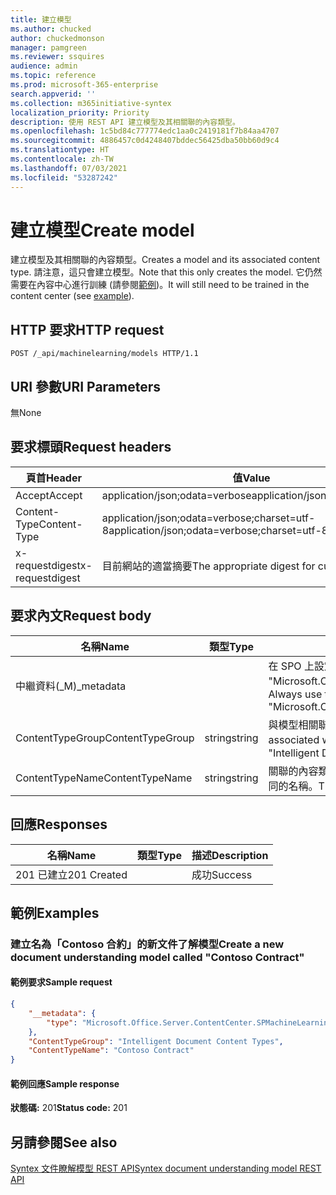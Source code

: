 ```yaml
---
title: 建立模型
ms.author: chucked
author: chuckedmonson
manager: pamgreen
ms.reviewer: ssquires
audience: admin
ms.topic: reference
ms.prod: microsoft-365-enterprise
search.appverid: ''
ms.collection: m365initiative-syntex
localization_priority: Priority
description: 使用 REST API 建立模型及其相關聯的內容類型。
ms.openlocfilehash: 1c5bd84c777774edc1aa0c2419181f7b84aa4707
ms.sourcegitcommit: 4886457c0d4248407bddec56425dba50bb60d9c4
ms.translationtype: HT
ms.contentlocale: zh-TW
ms.lasthandoff: 07/03/2021
ms.locfileid: "53287242"
---
```

# <a name="create-model"></a><span data-ttu-id="82ed1-103">建立模型</span><span class="sxs-lookup"><span data-stu-id="82ed1-103">Create model</span></span>

<span data-ttu-id="82ed1-104">建立模型及其相關聯的內容類型。</span><span class="sxs-lookup"><span data-stu-id="82ed1-104">Creates a model and its associated content type.</span></span> <span data-ttu-id="82ed1-105">請注意，這只會建立模型。</span><span class="sxs-lookup"><span data-stu-id="82ed1-105">Note that this only creates the model.</span></span> <span data-ttu-id="82ed1-106">它仍然需要在內容中心進行訓練 (請參閱[範例](rest-createmodel-method.md#examples))。</span><span class="sxs-lookup"><span data-stu-id="82ed1-106">It will still need to be trained in the content center (see [example](rest-createmodel-method.md#examples)).</span></span>

## <a name="http-request"></a><span data-ttu-id="82ed1-107">HTTP 要求</span><span class="sxs-lookup"><span data-stu-id="82ed1-107">HTTP request</span></span>

```http
POST /_api/machinelearning/models HTTP/1.1
```
## <a name="uri-parameters"></a><span data-ttu-id="82ed1-108">URI 參數</span><span class="sxs-lookup"><span data-stu-id="82ed1-108">URI Parameters</span></span>

<span data-ttu-id="82ed1-109">無</span><span class="sxs-lookup"><span data-stu-id="82ed1-109">None</span></span>

## <a name="request-headers"></a><span data-ttu-id="82ed1-110">要求標頭</span><span class="sxs-lookup"><span data-stu-id="82ed1-110">Request headers</span></span>

| <span data-ttu-id="82ed1-111">頁首</span><span class="sxs-lookup"><span data-stu-id="82ed1-111">Header</span></span> | <span data-ttu-id="82ed1-112">值</span><span class="sxs-lookup"><span data-stu-id="82ed1-112">Value</span></span> |
|--------|-------|
|<span data-ttu-id="82ed1-113">Accept</span><span class="sxs-lookup"><span data-stu-id="82ed1-113">Accept</span></span>|<span data-ttu-id="82ed1-114">application/json;odata=verbose</span><span class="sxs-lookup"><span data-stu-id="82ed1-114">application/json;odata=verbose</span></span>|
|<span data-ttu-id="82ed1-115">Content-Type</span><span class="sxs-lookup"><span data-stu-id="82ed1-115">Content-Type</span></span>|<span data-ttu-id="82ed1-116">application/json;odata=verbose;charset=utf-8</span><span class="sxs-lookup"><span data-stu-id="82ed1-116">application/json;odata=verbose;charset=utf-8</span></span>|
|<span data-ttu-id="82ed1-117">x-requestdigest</span><span class="sxs-lookup"><span data-stu-id="82ed1-117">x-requestdigest</span></span>|<span data-ttu-id="82ed1-118">目前網站的適當摘要</span><span class="sxs-lookup"><span data-stu-id="82ed1-118">The appropriate digest for current site</span></span>|

## <a name="request-body"></a><span data-ttu-id="82ed1-119">要求內文</span><span class="sxs-lookup"><span data-stu-id="82ed1-119">Request body</span></span>

|<span data-ttu-id="82ed1-120">名稱</span><span class="sxs-lookup"><span data-stu-id="82ed1-120">Name</span></span>    |<span data-ttu-id="82ed1-121">類型</span><span class="sxs-lookup"><span data-stu-id="82ed1-121">Type</span></span>   |<span data-ttu-id="82ed1-122">描述</span><span class="sxs-lookup"><span data-stu-id="82ed1-122">Description</span></span> |
|--------|-------|------------|
|<span data-ttu-id="82ed1-123">中繼資料(_M)</span><span class="sxs-lookup"><span data-stu-id="82ed1-123">_metadata</span></span>|  |<span data-ttu-id="82ed1-124">在 SPO 上設定物件 Meta。</span><span class="sxs-lookup"><span data-stu-id="82ed1-124">Set the object meta on the SPO.</span></span> <span data-ttu-id="82ed1-125">一律使用值: {"type": "Microsoft.Office.Server.ContentCenter.SPMachineLearningModelEntityData"}。</span><span class="sxs-lookup"><span data-stu-id="82ed1-125">Always use the value: {"type": "Microsoft.Office.Server.ContentCenter.SPMachineLearningModelEntityData"}.</span></span> |
|<span data-ttu-id="82ed1-126">ContentTypeGroup</span><span class="sxs-lookup"><span data-stu-id="82ed1-126">ContentTypeGroup</span></span>|<span data-ttu-id="82ed1-127">string</span><span class="sxs-lookup"><span data-stu-id="82ed1-127">string</span></span>|<span data-ttu-id="82ed1-128">與模型相關聯的相關聯內容類型群組。</span><span class="sxs-lookup"><span data-stu-id="82ed1-128">The associated content type group associated with the model.</span></span> <span data-ttu-id="82ed1-129">預設為「智慧型文件內容類型」。</span><span class="sxs-lookup"><span data-stu-id="82ed1-129">Defaulted to "Intelligent Document Content Types".</span></span>|
|<span data-ttu-id="82ed1-130">ContentTypeName</span><span class="sxs-lookup"><span data-stu-id="82ed1-130">ContentTypeName</span></span>|<span data-ttu-id="82ed1-131">string</span><span class="sxs-lookup"><span data-stu-id="82ed1-131">string</span></span>|<span data-ttu-id="82ed1-132">關聯的內容類型名稱。</span><span class="sxs-lookup"><span data-stu-id="82ed1-132">The associated content type name.</span></span> <span data-ttu-id="82ed1-133">建立的模型檔案將會有相同的名稱。</span><span class="sxs-lookup"><span data-stu-id="82ed1-133">The created model file will have the same name.</span></span>|

## <a name="responses"></a><span data-ttu-id="82ed1-134">回應</span><span class="sxs-lookup"><span data-stu-id="82ed1-134">Responses</span></span>

| <span data-ttu-id="82ed1-135">名稱</span><span class="sxs-lookup"><span data-stu-id="82ed1-135">Name</span></span>   | <span data-ttu-id="82ed1-136">類型</span><span class="sxs-lookup"><span data-stu-id="82ed1-136">Type</span></span>  | <span data-ttu-id="82ed1-137">描述</span><span class="sxs-lookup"><span data-stu-id="82ed1-137">Description</span></span>|
|--------|-------|------------|
|<span data-ttu-id="82ed1-138">201 已建立</span><span class="sxs-lookup"><span data-stu-id="82ed1-138">201 Created</span></span>| |<span data-ttu-id="82ed1-139">成功</span><span class="sxs-lookup"><span data-stu-id="82ed1-139">Success</span></span>|

## <a name="examples"></a><span data-ttu-id="82ed1-140">範例</span><span class="sxs-lookup"><span data-stu-id="82ed1-140">Examples</span></span>

### <a name="create-a-new-document-understanding-model-called-contoso-contract"></a><span data-ttu-id="82ed1-141">建立名為「Contoso 合約」的新文件了解模型</span><span class="sxs-lookup"><span data-stu-id="82ed1-141">Create a new document understanding model called "Contoso Contract"</span></span>

#### <a name="sample-request"></a><span data-ttu-id="82ed1-142">範例要求</span><span class="sxs-lookup"><span data-stu-id="82ed1-142">Sample request</span></span>

```json
{
    "__metadata": {
        "type": "Microsoft.Office.Server.ContentCenter.SPMachineLearningModelEntityData"
    },
    "ContentTypeGroup": "Intelligent Document Content Types",
    "ContentTypeName": "Contoso Contract"
}
```

#### <a name="sample-response"></a><span data-ttu-id="82ed1-143">範例回應</span><span class="sxs-lookup"><span data-stu-id="82ed1-143">Sample response</span></span>

<span data-ttu-id="82ed1-144">**狀態碼:** 201</span><span class="sxs-lookup"><span data-stu-id="82ed1-144">**Status code:** 201</span></span>

## <a name="see-also"></a><span data-ttu-id="82ed1-145">另請參閱</span><span class="sxs-lookup"><span data-stu-id="82ed1-145">See also</span></span>

[<span data-ttu-id="82ed1-146">Syntex 文件瞭解模型 REST API</span><span class="sxs-lookup"><span data-stu-id="82ed1-146">Syntex document understanding model REST API</span></span>](syntex-model-rest-api.md)
